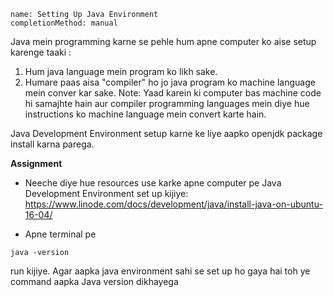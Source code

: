 ```ngMeta
name: Setting Up Java Environment
completionMethod: manual
```

Java mein programming karne se pehle hum apne computer ko aise setup karenge taaki :

1. Hum java language mein program ko likh sake.
2. Humare paas aisa "compiler" ho jo java program ko machine language mein conver kar sake.
Note: Yaad karein ki computer bas machine code hi samajhte hain aur compiler programming languages mein diye hue instructions ko machine language mein convert karte hain.



Java Development Environment setup karne ke liye aapko openjdk package install karna parega. 

**Assignment**

- Neeche diye hue resources use karke apne computer pe Java Development Environment set up kijiye:
https://www.linode.com/docs/development/java/install-java-on-ubuntu-16-04/

- Apne terminal pe 
```
java -version
```
run kijiye. Agar aapka java environment sahi se set up ho gaya hai toh ye command aapka Java version dikhayega
